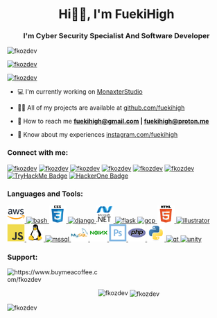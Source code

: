 <h1 align="center">Hi👍🏻, I'm FuekiHigh</h1>
<h3 align="center">I'm Cyber ​​Security Specialist And Software Developer</h3>

<p align="left"> <img src="https://komarev.com/ghpvc/?username=fkozdev&label=Profile%20views&color=0e75b6&style=flat" alt="fkozdev" /> </p>

<p align="left"> <a href="https://github.com/ryo-ma/github-profile-trophy"><img src="https://github-profile-trophy.vercel.app/?username=fkozdev" alt="fkozdev" /></a> </p>

<p align="left"> <a href="https://twitter.com/fkozdev" target="blank"><img src="https://img.shields.io/twitter/follow/fkozdev?logo=twitter&style=for-the-badge" alt="fkozdev" /></a> </p>

- 💻 I'm currently working on [MonaxterStudio](https://github.com/monaxterstudio)

- 👨‍💻 All of my projects are available at [github.com/fuekihigh](https://github.com/fuekihigh)

- 📩 How to reach me **fuekihigh@gmail.com | fuekihigh@proton.me**

- 📄 Know about my experiences [instagram.com/fuekihigh](https://instagram.com/fuekihigh)

<h3 align="left">Connect with me:</h3>
<p align="left">
<a href="https://codepen.io/fkozdev" target="blank"><img align="center" src="https://raw.githubusercontent.com/rahuldkjain/github-profile-readme-generator/master/src/images/icons/Social/codepen.svg" alt="fkozdev" height="30" width="40" /></a>
<a href="https://dev.to/fkozdev" target="blank"><img align="center" src="https://raw.githubusercontent.com/rahuldkjain/github-profile-readme-generator/master/src/images/icons/Social/devto.svg" alt="fkozdev" height="30" width="40" /></a>
<a href="https://twitter.com/fkozdev" target="blank"><img align="center" src="https://raw.githubusercontent.com/rahuldkjain/github-profile-readme-generator/master/src/images/icons/Social/twitter.svg" alt="fkozdev" height="30" width="40" /></a>
<a href="https://stackoverflow.com/users/21111122/fkozdev" target="blank"><img align="center" src="https://raw.githubusercontent.com/rahuldkjain/github-profile-readme-generator/master/src/images/icons/Social/stack-overflow.svg" alt="fkozdev" height="30" width="40" /></a>
<a href="https://instagram.com/fkozdev" target="blank"><img align="center" src="https://raw.githubusercontent.com/rahuldkjain/github-profile-readme-generator/master/src/images/icons/Social/instagram.svg" alt="fkozdev" height="30" width="40" /></a>
<a href="https://www.youtube.com/c/fkozdev" target="blank"><img align="center" src="https://raw.githubusercontent.com/rahuldkjain/github-profile-readme-generator/master/src/images/icons/Social/youtube.svg" alt="fkozdev" height="30" width="40" /></a>
<a href="https://tryhackme.com/p/fkozdev"><img src="https://img.shields.io/badge/TryHackMe-green?style=for-the-badge&logo=TryHackMe&logoColor=white" alt="TryHackMe Badge"/></a>
<a href="https://hackerone.com/fkozdev?type=user"><img src="https://img.shields.io/badge/HackerOne-red?style=for-the-badge&logo=HackerOne&logoColor=white" alt="HackerOne Badge"/></a>
</p>

<h3 align="left">Languages and Tools:</h3>
<p align="left"> <a href="https://aws.amazon.com" target="_blank" rel="noreferrer"> <img src="https://raw.githubusercontent.com/devicons/devicon/master/icons/amazonwebservices/amazonwebservices-original-wordmark.svg" alt="aws" width="40" height="40"/> </a> <a href="https://www.gnu.org/software/bash/" target="_blank" rel="noreferrer"> <img src="https://www.vectorlogo.zone/logos/gnu_bash/gnu_bash-icon.svg" alt="bash" width="40" height="40"/> </a> <a href="https://www.w3schools.com/css/" target="_blank" rel="noreferrer"> <img src="https://raw.githubusercontent.com/devicons/devicon/master/icons/css3/css3-original-wordmark.svg" alt="css3" width="40" height="40"/> </a> <a href="https://www.djangoproject.com/" target="_blank" rel="noreferrer"> <img src="https://cdn.worldvectorlogo.com/logos/django.svg" alt="django" width="40" height="40"/> </a> <a href="https://dotnet.microsoft.com/" target="_blank" rel="noreferrer"> <img src="https://raw.githubusercontent.com/devicons/devicon/master/icons/dot-net/dot-net-original-wordmark.svg" alt="dotnet" width="40" height="40"/> </a> <a href="https://flask.palletsprojects.com/" target="_blank" rel="noreferrer"> <img src="https://www.vectorlogo.zone/logos/pocoo_flask/pocoo_flask-icon.svg" alt="flask" width="40" height="40"/> </a> <a href="https://cloud.google.com" target="_blank" rel="noreferrer"> <img src="https://www.vectorlogo.zone/logos/google_cloud/google_cloud-icon.svg" alt="gcp" width="40" height="40"/> </a> <a href="https://www.w3.org/html/" target="_blank" rel="noreferrer"> <img src="https://raw.githubusercontent.com/devicons/devicon/master/icons/html5/html5-original-wordmark.svg" alt="html5" width="40" height="40"/> </a> <a href="https://www.adobe.com/in/products/illustrator.html" target="_blank" rel="noreferrer"> <img src="https://www.vectorlogo.zone/logos/adobe_illustrator/adobe_illustrator-icon.svg" alt="illustrator" width="40" height="40"/> </a> <a href="https://developer.mozilla.org/en-US/docs/Web/JavaScript" target="_blank" rel="noreferrer"> <img src="https://raw.githubusercontent.com/devicons/devicon/master/icons/javascript/javascript-original.svg" alt="javascript" width="40" height="40"/> </a> <a href="https://www.linux.org/" target="_blank" rel="noreferrer"> <img src="https://raw.githubusercontent.com/devicons/devicon/master/icons/linux/linux-original.svg" alt="linux" width="40" height="40"/> </a> <a href="https://www.microsoft.com/en-us/sql-server" target="_blank" rel="noreferrer"> <img src="https://www.svgrepo.com/show/303229/microsoft-sql-server-logo.svg" alt="mssql" width="40" height="40"/> </a> <a href="https://www.mysql.com/" target="_blank" rel="noreferrer"> <img src="https://raw.githubusercontent.com/devicons/devicon/master/icons/mysql/mysql-original-wordmark.svg" alt="mysql" width="40" height="40"/> </a> <a href="https://www.nginx.com" target="_blank" rel="noreferrer"> <img src="https://raw.githubusercontent.com/devicons/devicon/master/icons/nginx/nginx-original.svg" alt="nginx" width="40" height="40"/> </a> <a href="https://www.photoshop.com/en" target="_blank" rel="noreferrer"> <img src="https://raw.githubusercontent.com/devicons/devicon/master/icons/photoshop/photoshop-line.svg" alt="photoshop" width="40" height="40"/> </a> <a href="https://www.php.net" target="_blank" rel="noreferrer"> <img src="https://raw.githubusercontent.com/devicons/devicon/master/icons/php/php-original.svg" alt="php" width="40" height="40"/> </a> <a href="https://www.python.org" target="_blank" rel="noreferrer"> <img src="https://raw.githubusercontent.com/devicons/devicon/master/icons/python/python-original.svg" alt="python" width="40" height="40"/> </a> <a href="https://www.qt.io/" target="_blank" rel="noreferrer"> <img src="https://upload.wikimedia.org/wikipedia/commons/0/0b/Qt_logo_2016.svg" alt="qt" width="40" height="40"/> </a> <a href="https://unity.com/" target="_blank" rel="noreferrer"> <img src="https://www.vectorlogo.zone/logos/unity3d/unity3d-icon.svg" alt="unity" width="40" height="40"/> </a> </p>

<h3 align="left">Support:</h3>
<p><a href="https://www.buymeacoffee.com/fkozdev"> <img align="left" src="https://cdn.buymeacoffee.com/buttons/v2/default-yellow.png" height="50" width="210" alt="https://www.buymeacoffee.com/fkozdev"/></a><br><br>

<p><img align="left" src="https://github-readme-stats.vercel.app/api/top-langs?username=fkozdev&show_icons=true&locale=en&layout=compact" alt="fkozdev" /></p>

<p>&nbsp;<img align="center" src="https://github-readme-stats.vercel.app/api?username=fkozdev&show_icons=true&locale=en" alt="fkozdev" /></p>

<p><img align="center" src="https://github-readme-streak-stats.herokuapp.com/?user=fkozdev&" alt="fkozdev" /></p>
